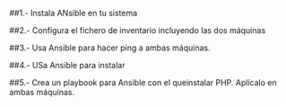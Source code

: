 ##1.- Instala ANsible en tu sistema


##2.- Configura el fichero de inventario incluyendo las dos máquinas



##3.- Usa Ansible para hacer ping a ambas máquinas.



##4.- USa Ansible para instalar



##5.- Crea un playbook para Ansible con el queinstalar PHP. Aplícalo en ambas máquinas.
